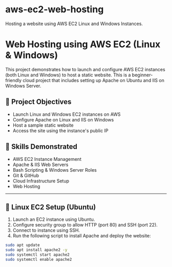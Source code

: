 # aws-ec2-web-hosting
Hosting a website using AWS EC2 Linux and Windows Instances.


# Web Hosting using AWS EC2 (Linux & Windows)

This project demonstrates how to launch and configure AWS EC2 instances (both Linux and Windows) to host a static website. This is a beginner-friendly cloud project that includes setting up Apache on Ubuntu and IIS on Windows Server.

## 🎯 Project Objectives

- Launch Linux and Windows EC2 instances on AWS
- Configure Apache on Linux and IIS on Windows
- Host a sample static website
- Access the site using the instance's public IP

## 🧠 Skills Demonstrated

- AWS EC2 Instance Management
- Apache & IIS Web Servers
- Bash Scripting & Windows Server Roles
- Git & GitHub
- Cloud Infrastructure Setup
- Web Hosting

---

## 🐧 Linux EC2 Setup (Ubuntu)

1. Launch an EC2 instance using Ubuntu.
2. Configure security group to allow HTTP (port 80) and SSH (port 22).
3. Connect to instance using SSH.
4. Run the following script to install Apache and deploy the website:

```bash
sudo apt update
sudo apt install apache2 -y
sudo systemctl start apache2
sudo systemctl enable apache2
